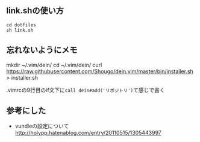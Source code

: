 ## link.shの使い方
```
cd dotfiles
sh link.sh

```

## 忘れないようにメモ
mkdir ~/.vim/dein/
cd ~/.vim/dein/
curl https://raw.githubusercontent.com/Shougo/dein.vim/master/bin/installer.sh > installer.sh

.vimrcの9行目のif文下に```call dein#add('リポジトリ')```て感じで書く


## 参考にした
- vundleの設定について
http://holypp.hatenablog.com/entry/20110515/1305443997

